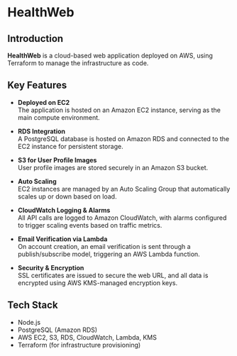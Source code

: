 # HealthWeb

## Introduction

**HealthWeb** is a cloud-based web application deployed on AWS, using Terraform to manage the infrastructure as code.

## Key Features

- **Deployed on EC2**  
  The application is hosted on an Amazon EC2 instance, serving as the main compute environment.

- **RDS Integration**  
  A PostgreSQL database is hosted on Amazon RDS and connected to the EC2 instance for persistent storage.

- **S3 for User Profile Images**  
  User profile images are stored securely in an Amazon S3 bucket.

- **Auto Scaling**  
  EC2 instances are managed by an Auto Scaling Group that automatically scales up or down based on load.

- **CloudWatch Logging & Alarms**  
  All API calls are logged to Amazon CloudWatch, with alarms configured to trigger scaling events based on traffic metrics.

- **Email Verification via Lambda**  
  On account creation, an email verification is sent through a publish/subscribe model, triggering an AWS Lambda function.

- **Security & Encryption**  
  SSL certificates are issued to secure the web URL, and all data is encrypted using AWS KMS-managed encryption keys.

## Tech Stack

- Node.js
- PostgreSQL (Amazon RDS)
- AWS EC2, S3, RDS, CloudWatch, Lambda, KMS
- Terraform (for infrastructure provisioning)



